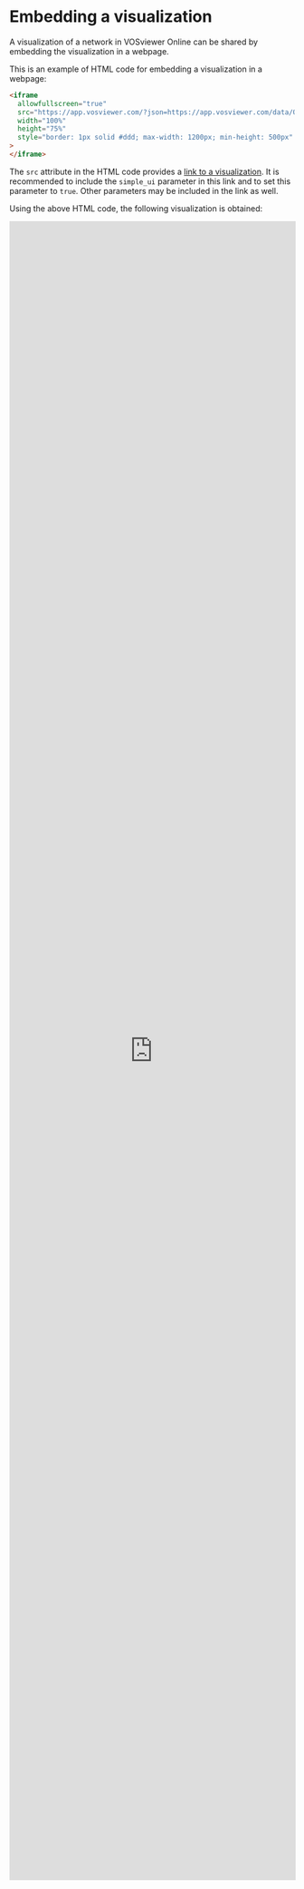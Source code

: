 # Embedding a visualization

A visualization of a network in VOSviewer Online can be shared by embedding the visualization in a webpage.

This is an example of HTML code for embedding a visualization in a webpage:

``` html
<iframe
  allowfullscreen="true"
  src="https://app.vosviewer.com/?json=https://app.vosviewer.com/data/QSS_SM_2020-2021_co-authorship_network.json&simple_ui=true"
  width="100%"
  height="75%"
  style="border: 1px solid #ddd; max-width: 1200px; min-height: 500px"
>
</iframe>
```

The `src` attribute in the HTML code provides a [link to a visualization](/docs/sharing/linking/). It is recommended to include the `simple_ui` parameter in this link and to set this parameter to `true`. Other parameters may be included in the link as well.

Using the above HTML code, the following visualization is obtained:

<iframe allowfullscreen="true" src="https://app.vosviewer.com/?json=https://app.vosviewer.com/data/QSS_SM_2020-2021_co-authorship_network.json&simple_ui=true" width="100%" height="75%" style="border: 1px solid #ddd; max-width: 1200px; min-height: 500px"></iframe>
